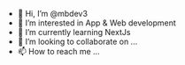 - 👋 Hi, I’m @mbdev3
- 👀 I’m interested in App & Web development
- 🌱 I’m currently learning NextJs
- 💞️ I’m looking to collaborate on ...
- 📫 How to reach me ...


